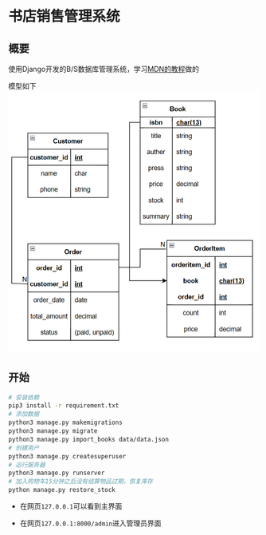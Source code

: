 # 书店销售管理系统

## 概要

使用Django开发的B/S数据库管理系统，学习[MDN的教程](https://github.com/mdn/django-locallibrary-tutorial)做的

模型如下
![ER diagram](BookstoreSalesManagementSystem/data/ER_diagram.png)


## 开始

```bash
# 安装依赖
pip3 install -r requirement.txt
# 添加数据
python3 manage.py makemigrations
python3 manage.py migrate
python3 manage.py import_books data/data.json
# 创建用户
python3 manage.py createsuperuser
# 运行服务器
python3 manage.py runserver
# 加入购物车15分钟之后没有结算物品过期，恢复库存
python manage.py restore_stock
```

- 在网页`127.0.0.1`可以看到主界面

- 在网页`127.0.0.1:8000/admin`进入管理员界面
